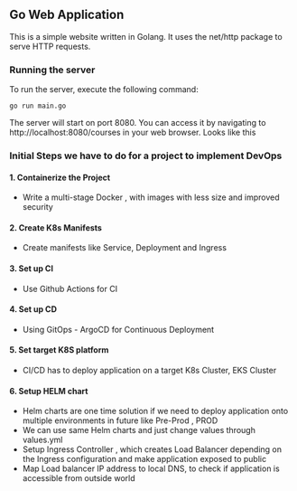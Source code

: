 ## Go Web Application

This is a simple website written in Golang. It uses the net/http package to serve HTTP requests.
### Running the server

To run the server, execute the following command:
```
go run main.go
```
The server will start on port 8080. You can access it by navigating to http://localhost:8080/courses in your web browser.
Looks like this





### Initial Steps we have to do for a project to implement DevOps 
#### 1. Containerize the Project  
* Write a multi-stage Docker , with images with less size and improved security
#### 2. Create K8s Manifests
* Create manifests like Service, Deployment and Ingress
#### 3. Set up CI 
* Use Github Actions for CI
#### 4. Set up CD
* Using GitOps - ArgoCD for Continuous Deployment
#### 5. Set target K8S platform
* CI/CD has to deploy application on a target K8s Cluster, EKS Cluster
#### 6. Setup HELM chart
* Helm charts are one time solution if we need to deploy application onto multiple environments in future like Pre-Prod , PROD
* We can use same Helm charts and just change values through values.yml
* Setup Ingress Controller , which creates Load Balancer depending on the Ingress configuration and make application exposed to public
* Map Load balancer IP address to local DNS, to check if application is accessible from outside world


